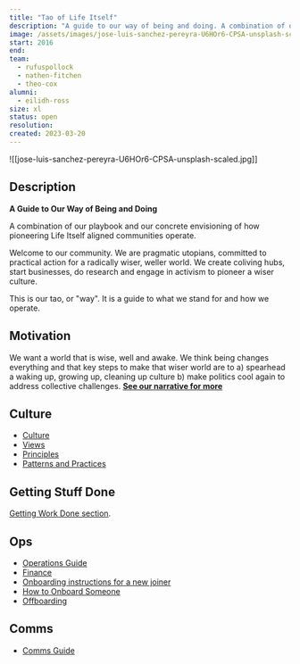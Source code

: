 ```yaml
---
title: "Tao of Life Itself"
description: "A guide to our way of being and doing. A combination of our playbook and our concrete envisioning of how pioneering Life Itself aligned communities operate."
image: /assets/images/jose-luis-sanchez-pereyra-U6HOr6-CPSA-unsplash-scaled.jpg
start: 2016
end: 
team:
  - rufuspollock
  - nathen-fitchen
  - theo-cox
alumni:
  - eilidh-ross
size: xl
status: open
resolution:
created: 2023-03-20
---
```


![[jose-luis-sanchez-pereyra-U6HOr6-CPSA-unsplash-scaled.jpg]]

## Description

**A Guide to Our Way of Being and Doing**

A combination of our playbook and our concrete envisioning of how pioneering Life Itself aligned communities operate.

Welcome to our community. We are pragmatic utopians, committed to practical action for a radically wiser, weller world. We create coliving hubs, start businesses, do research and engage in activism to pioneer a wiser culture.

This is our tao, or "way". It is a guide to what we stand for and how we operate.

## Motivation

We want a world that is wise, well and awake. We think being changes everything and that key steps to make that wiser world are to a) spearhead a waking up, growing up, cleaning up culture b) make politics cool again to address collective challenges. **[See our narrative for more](https://lifeitself.org/tao/narrative)**

## Culture

-   [Culture](https://lifeitself.org/tao/culture)
-   [Views](https://lifeitself.org/tao/views)
-   [Principles](https://lifeitself.org/tao/principles)
-   [Patterns and Practices](https://lifeitself.org/tao/practices)

## Getting Stuff Done

[Getting Work Done section](https://lifeitself.org/tao/getting-stuff-done).

## Ops

-   [Operations Guide](https://lifeitself.org/tao/ops)
-   [Finance](https://lifeitself.org/tao/ops#finance)
-   [Onboarding instructions for a new joiner](https://lifeitself.org/tao/onboarding)
-   [How to Onboard Someone](https://lifeitself.org/tao/ops-onboarding-checklist)
-   [Offboarding](https://lifeitself.org/tao/ops-offboarding)

## Comms

-   [Comms Guide](https://lifeitself.org/tao/communications)